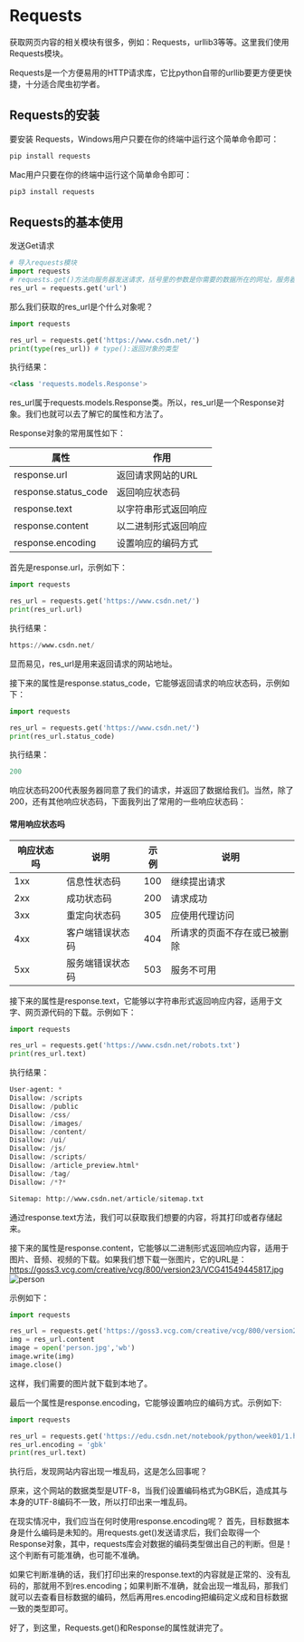 # Requests

获取网页内容的相关模块有很多，例如：Requests，urllib3等等。这里我们使用Requests模块。

Requests是一个方便易用的HTTP请求库，它比python自带的urllib要更方便更快捷，十分适合爬虫初学者。

## Requests的安装

要安装 Requests，Windows用户只要在你的终端中运行这个简单命令即可：
```python
pip install requests
```
Mac用户只要在你的终端中运行这个简单命令即可：
```python
pip3 install requests
```

## Requests的基本使用

发送Get请求

```python
# 导入requests模块
import requests
# requests.get()方法向服务器发送请求，括号里的参数是你需要的数据所在的网址，服务器作出响应后将响应数据赋值给res_url。
res_url = requests.get('url')
```

那么我们获取的res_url是个什么对象呢？
```python
import requests 

res_url = requests.get('https://www.csdn.net/')
print(type(res_url)) # type():返回对象的类型
```
执行结果：
```python
<class 'requests.models.Response'>
```

res_url属于requests.models.Response类。所以，res_url是一个Response对象。我们也就可以去了解它的属性和方法了。

Response对象的常用属性如下：

属性     | 作用
-------- | -----
response.url  | 返回请求网站的URL
response.status_code  | 返回响应状态码
response.text   | 以字符串形式返回响应
response.content  | 以二进制形式返回响应
response.encoding  | 设置响应的编码方式

首先是response.url，示例如下：
```python
import requests 

res_url = requests.get('https://www.csdn.net/')
print(res_url.url)
```
执行结果：
```python
https://www.csdn.net/
```
显而易见，res_url是用来返回请求的网站地址。

接下来的属性是response.status_code，它能够返回请求的响应状态码，示例如下：
```python
import requests 

res_url = requests.get('https://www.csdn.net/')
print(res_url.status_code)
```
执行结果：
```python
200
```

响应状态码200代表服务器同意了我们的请求，并返回了数据给我们。当然，除了200，还有其他响应状态码，下面我列出了常用的一些响应状态码：

#### 常用响应状态吗
响应状态吗     |说明    | 示例  |   说明
-------- | -------- | -------- | -------- 
1xx  | 信息性状态码    | 100    | 继续提出请求
2xx  | 成功状态码      | 200    | 请求成功
3xx  | 重定向状态码    | 305    | 应使用代理访问
4xx  | 客户端错误状态码| 404    | 所请求的页面不存在或已被删除
5xx  | 服务端错误状态码| 503    | 服务不可用

接下来的属性是response.text，它能够以字符串形式返回响应内容，适用于文字、网页源代码的下载。示例如下：
```python
import requests 

res_url = requests.get('https://www.csdn.net/robots.txt')
print(res_url.text)
```
执行结果：
```python
User-agent: *
Disallow: /scripts
Disallow: /public
Disallow: /css/
Disallow: /images/
Disallow: /content/
Disallow: /ui/
Disallow: /js/
Disallow: /scripts/
Disallow: /article_preview.html*
Disallow: /tag/
Disallow: /*?*

Sitemap: http://www.csdn.net/article/sitemap.txt
```
通过response.text方法，我们可以获取我们想要的内容，将其打印或者存储起来。

接下来的属性是response.content，它能够以二进制形式返回响应内容，适用于图片、音频、视频的下载。如果我们想下载一张图片，它的URL是：https://goss3.vcg.com/creative/vcg/800/version23/VCG41549445817.jpg
![person](https://goss3.vcg.com/creative/vcg/800/version23/VCG41549445817.jpg)

示例如下：
```python
import requests

res_url = requests.get('https://goss3.vcg.com/creative/vcg/800/version23/VCG41549445817.jpg')
img = res_url.content
image = open('person.jpg','wb')
image.write(img)
image.close()
```

这样，我们需要的图片就下载到本地了。

最后一个属性是response.encoding，它能够设置响应的编码方式。示例如下:
```python
import requests 

res_url = requests.get('https://edu.csdn.net/notebook/python/week01/1.html')
res_url.encoding = 'gbk'
print(res_url.text)
```

执行后，发现网站内容出现一堆乱码，这是怎么回事呢？

原来，这个网站的数据类型是UTF-8，当我们设置编码格式为GBK后，造成其与本身的UTF-8编码不一致，所以打印出来一堆乱码。

在现实情况中，我们应当在何时使用response.encoding呢？
首先，目标数据本身是什么编码是未知的。用requests.get()发送请求后，我们会取得一个Response对象，其中，requests库会对数据的编码类型做出自己的判断。但是！这个判断有可能准确，也可能不准确。

如果它判断准确的话，我们打印出来的response.text的内容就是正常的、没有乱码的，那就用不到res.encoding；如果判断不准确，就会出现一堆乱码，那我们就可以去查看目标数据的编码，然后再用res.encoding把编码定义成和目标数据一致的类型即可。

好了，到这里，Requests.get()和Response的属性就讲完了。
























